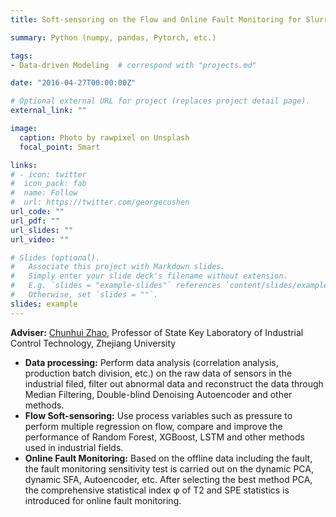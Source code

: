 ```yaml
---
title: Soft-sensoring on the Flow and Online Fault Monitoring for Slurry Pump

summary: Python (numpy, pandas, Pytorch, etc.)

tags:
- Data-driven Modeling	# correspond with "projects.md"

date: "2016-04-27T00:00:00Z"

# Optional external URL for project (replaces project detail page).
external_link: ""

image:
  caption: Photo by rawpixel on Unsplash
  focal_point: Smart

links:
# - icon: twitter
#  icon_pack: fab
#  name: Follow
#  url: https://twitter.com/georgecushen
url_code: ""
url_pdf: ""
url_slides: ""
url_video: ""

# Slides (optional).
#   Associate this project with Markdown slides.
#   Simply enter your slide deck's filename without extension.
#   E.g. `slides = "example-slides"` references `content/slides/example-slides.md`.
#   Otherwise, set `slides = ""`.
slides: example
---
```


**Adviser:** [Chunhui Zhao](https://person.zju.edu.cn/chhzhao), Professor of State Key Laboratory of Industrial Control Technology, Zhejiang University                                            

- **Data processing:** Perform data     analysis (correlation analysis, production batch division, etc.) on the     raw data of sensors in the industrial filed, filter out abnormal data and reconstruct     the data through Median Filtering, Double-blind Denoising Autoencoder and     other methods.
- **Flow Soft-sensoring:** Use     process variables such as pressure to perform multiple regression on flow,     compare and improve the performance of Random Forest, XGBoost, LSTM and     other methods used in industrial fields.
- **Online Fault Monitoring:** Based on the offline data including the fault, the fault monitoring     sensitivity test is carried out on the dynamic PCA, dynamic SFA, Autoencoder, etc. After selecting the best method     PCA, the comprehensive statistical index φ of T2 and SPE statistics is introduced for     online fault monitoring.
